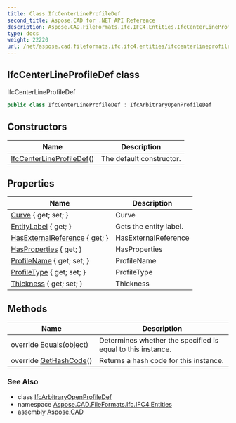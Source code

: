 ```yaml
---
title: Class IfcCenterLineProfileDef
second_title: Aspose.CAD for .NET API Reference
description: Aspose.CAD.FileFormats.Ifc.IFC4.Entities.IfcCenterLineProfileDef class. IfcCenterLineProfileDef
type: docs
weight: 22220
url: /net/aspose.cad.fileformats.ifc.ifc4.entities/ifccenterlineprofiledef/
---
```

## IfcCenterLineProfileDef class

IfcCenterLineProfileDef

```csharp
public class IfcCenterLineProfileDef : IfcArbitraryOpenProfileDef
```

## Constructors

| Name | Description |
| --- | --- |
| [IfcCenterLineProfileDef](ifccenterlineprofiledef/)() | The default constructor. |

## Properties

| Name | Description |
| --- | --- |
| [Curve](../../aspose.cad.fileformats.ifc.ifc4.entities/ifcarbitraryopenprofiledef/curve/) { get; set; } | Curve |
| [EntityLabel](../../aspose.cad.fileformats.ifc/ifcentity/entitylabel/) { get; } | Gets the entity label. |
| [HasExternalReference](../../aspose.cad.fileformats.ifc.ifc4.entities/ifcprofiledef/hasexternalreference/) { get; } | HasExternalReference |
| [HasProperties](../../aspose.cad.fileformats.ifc.ifc4.entities/ifcprofiledef/hasproperties/) { get; } | HasProperties |
| [ProfileName](../../aspose.cad.fileformats.ifc.ifc4.entities/ifcprofiledef/profilename/) { get; set; } | ProfileName |
| [ProfileType](../../aspose.cad.fileformats.ifc.ifc4.entities/ifcprofiledef/profiletype/) { get; set; } | ProfileType |
| [Thickness](../../aspose.cad.fileformats.ifc.ifc4.entities/ifccenterlineprofiledef/thickness/) { get; set; } | Thickness |

## Methods

| Name | Description |
| --- | --- |
| override [Equals](../../aspose.cad.fileformats.ifc/ifcentity/equals/)(object) | Determines whether the specified is equal to this instance. |
| override [GetHashCode](../../aspose.cad.fileformats.ifc/ifcentity/gethashcode/)() | Returns a hash code for this instance. |

### See Also

* class [IfcArbitraryOpenProfileDef](../ifcarbitraryopenprofiledef/)
* namespace [Aspose.CAD.FileFormats.Ifc.IFC4.Entities](../../aspose.cad.fileformats.ifc.ifc4.entities/)
* assembly [Aspose.CAD](../../)


